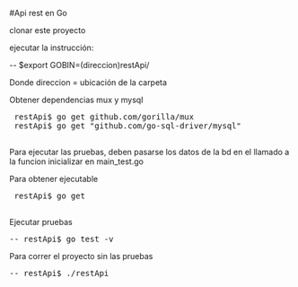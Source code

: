 #Api rest en Go

clonar este proyecto 

ejecutar la instrucción:

-- $export GOBIN=(direccion)restApi/

Donde direccion = ubicación de la carpeta

Obtener dependencias mux y mysql
<div class="highlight highlight-source-shell">
 <pre>
 restApi$ go get github.com/gorilla/mux
 restApi$ go get "github.com/go-sql-driver/mysql"
 </pre>
</div>



Para ejecutar las pruebas, deben pasarse los datos de la bd en el llamado a la funcion inicializar en main_test.go

Para obtener ejecutable
<div class="highlight highlight-source-shell">
 <pre>
 restApi$ go get 
 </pre>
</div>

Ejecutar pruebas
<div class="highlight highlight-source-shell">
 <pre>
-- restApi$ go test -v
</pre>
</div>

Para correr el proyecto sin las pruebas
 <div class="highlight highlight-source-shell">
 <pre>
-- restApi$ ./restApi
</pre>
</div>
